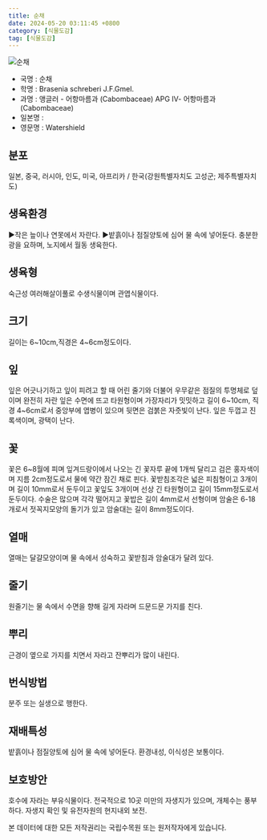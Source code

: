 ```yaml
---
title: 순채
date: 2024-05-20 03:11:45 +0800
category: [식물도감]
tag: [식물도감]
---
```




![순채](/fileUpload/plants/basic/Nymphaeaceae/Brasenia/19810/1_th2.JPG)
- 국명 : 순채
- 학명 : Brasenia schreberi J.F.Gmel.
- 과명 : 앵글러 - 어항마름과 (Cabombaceae) APG Ⅳ- 어항마름과 (Cabombaceae)
- 일본명 : 
- 영문명 : Watershield


## 분포
일본, 중국, 러시아, 인도, 미국, 아프리카 / 한국(강원특별자치도 고성군; 제주특별자치도) 
## 생육환경
▶작은 늪이나 연못에서 자란다. ▶밭흙이나 점질양토에 심어 물 속에 넣어둔다. 충분한 광을 요하며, 노지에서 월동 생육한다.
## 생육형
숙근성 여러해살이풀로 수생식물이며 관엽식물이다.
## 크기
길이는 6~10cm,직경은 4~6cm정도이다.
## 잎
잎은 어긋나기하고 잎이 피려고 할 때 어린 줄기와 더불어 우무같은 점질의 투명체로 덮이며 완전히 자란 잎은 수면에 뜨고 타원형이며 가장자리가 밋밋하고 길이 6~10cm, 직경 4~6cm로서 중앙부에 엽병이 있으며 뒷면은 검붉은 자줏빛이 난다. 잎은 두껍고 진록색이며, 광택이 난다.
## 꽃
꽃은 6~8월에 피며 잎겨드랑이에서 나오는 긴 꽃자루 끝에 1개씩 달리고 검은 홍자색이며 지름 2cm정도로서 물에 약간 잠긴 채로 핀다. 꽃받침조각은 넓은 피침형이고 3개이며 길이 10mm로서 둔두이고 꽃잎도 3개이며 선상 긴 타원형이고 길이 15mm정도로서 둔두이다. 수술은 많으며 각각 떨어지고 꽃밥은 길이 4mm로서 선형이며 암술은 6-18개로서 젓꼭지모양의 돌기가 있고 암술대는 길이 8mm정도이다.
## 열매
열매는 달걀모양이며 물 속에서 성숙하고 꽃받침과 암술대가 달려 있다.
## 줄기
원줄기는 물 속에서 수면을 향해 길게 자라며 드문드문 가지를 친다.
## 뿌리
근경이 옆으로 가지를 치면서 자라고 잔뿌리가 많이 내린다.
## 번식방법
분주 또는 실생으로 행한다.
## 재배특성
밭흙이나 점질양토에 심어 물 속에 넣어둔다. 환경내성, 이식성은 보통이다.
## 보호방안
호수에 자라는 부유식물이다. 전국적으로 10곳 미만의 자생지가 있으며, 개체수는 풍부하다. 자생지 확인 및 유전자원의 현지내외 보전.






본 데이터에 대한 모든 저작권리는 국립수목원 또는 원저작자에게 있습니다.
